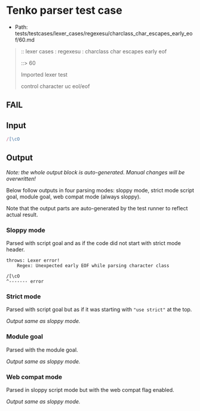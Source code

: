 # Tenko parser test case

- Path: tests/testcases/lexer_cases/regexesu/charclass_char_escapes_early_eof/60.md

> :: lexer cases : regexesu : charclass char escapes early eof
>
> ::> 60
>
> Imported lexer test
>
> control character uc eol/eof

## FAIL

## Input

`````js
/[\cO
`````

## Output

_Note: the whole output block is auto-generated. Manual changes will be overwritten!_

Below follow outputs in four parsing modes: sloppy mode, strict mode script goal, module goal, web compat mode (always sloppy).

Note that the output parts are auto-generated by the test runner to reflect actual result.

### Sloppy mode

Parsed with script goal and as if the code did not start with strict mode header.

`````
throws: Lexer error!
    Regex: Unexpected early EOF while parsing character class

/[\cO
^------- error
`````

### Strict mode

Parsed with script goal but as if it was starting with `"use strict"` at the top.

_Output same as sloppy mode._

### Module goal

Parsed with the module goal.

_Output same as sloppy mode._

### Web compat mode

Parsed in sloppy script mode but with the web compat flag enabled.

_Output same as sloppy mode._
